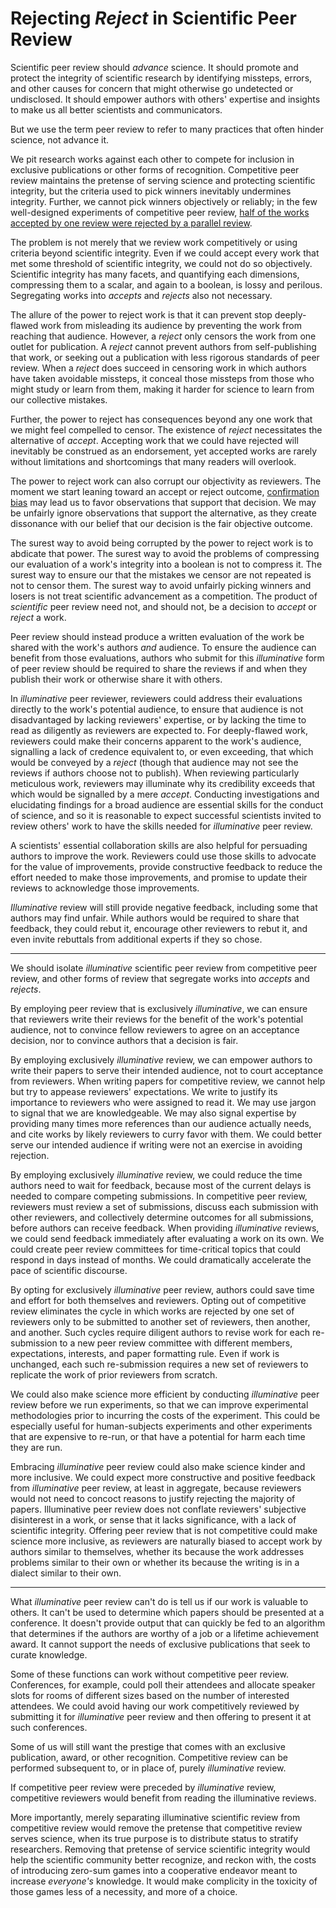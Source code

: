 # Rejecting *Reject* in Scientific Peer Review

Scientific peer review should *advance* science. It should promote and protect the integrity of scientific research by identifying missteps, errors, and other causes for concern that might otherwise go undetected or undisclosed. It should empower authors with others' expertise and insights to make us all better scientists and communicators.

But we use the term peer review to refer to many practices that often hinder science, not advance it.

We pit research works against each other to compete for inclusion in exclusive publications or other forms of recognition. Competitive peer review maintains the pretense of serving science and protecting scientific integrity, but the criteria used to pick winners inevitably undermines integrity<!-- []](./The-Harms-of-Exclusionary-Peer-Reivew.md)-->. Further, we cannot pick winners objectively or reliably; in the few well-designed experiments of competitive peer review, [half of the works accepted by one review were rejected by a parallel review](https://blog.neurips.cc/2021/12/08/the-neurips-2021-consistency-experiment/).<!-- ./Notes.md#replicability --> 

The problem is not merely that we review work competitively or using criteria beyond scientific integrity. Even if we could accept every work that met some threshold of scientific integrity, we could not do so objectively. Scientific integrity has many facets, and quantifying each dimensions, compressing them to a scalar, and again to a boolean, is lossy and perilous. Segregating works into *accepts* and *rejects* also not necessary.

The allure of the power to reject work is that it can prevent stop deeply-flawed work from misleading its audience by preventing the work from reaching that audience. However, a *reject* only censors the work from one outlet for publication. A *reject* cannot prevent authors from self-publishing that work, or seeking out a publication with less rigorous standards of peer review. When a *reject* does succeed in censoring work in which authors have taken avoidable missteps, it conceal those missteps from those who might study or learn from them, making it harder for science to learn from our collective mistakes.

Further, the power to reject has consequences beyond any one work that we might feel compelled to censor. The existence of *reject* necessitates the alternative of *accept*. Accepting work that we could have rejected will inevitably be construed as an endorsement, yet accepted works are rarely without limitations and shortcomings that many readers will overlook.

The power to reject work can also corrupt our objectivity as reviewers. The moment we start leaning toward an accept or reject outcome, [confirmation bias](https://en.wikipedia.org/wiki/Confirmation_bias) may lead us to favor observations that support that decision. We may be unfairly ignore observations that support the alternative, as they create dissonance with our belief that our decision is the fair objective outcome.

The surest way to avoid being corrupted by the power to reject work is to abdicate that power. The surest way to avoid the problems of compressing our evaluation of a work's integrity into a boolean is not to compress it. The surest way to ensure our that the mistakes we censor are not repeated is not to censor them. The surest way to avoid unfairly picking winners and losers is not treat scientific advancement as a competition. The product of *scientific* peer review need not, and should not, be a decision to *accept* or *reject* a work.

Peer review should instead produce a written evaluation of the work be shared with the work's authors *and* audience. To ensure the audience can benefit from those evaluations, authors who submit for this *illuminative* form of peer review should be required to share the reviews if and when they publish their work or otherwise share it with others.

In *illuminative* peer reviewer, reviewers could address their evaluations directly to the work's potential audience, to ensure that audience is not disadvantaged by lacking reviewers' expertise, or by lacking the time to read as diligently as reviewers are expected to. For deeply-flawed work, reviewers could make their concerns apparent to the work's audience, signalling a lack of credence equivalent to, or even exceeding, that which would be conveyed by a *reject* (though that audience may not see the reviews if authors choose not to publish). When reviewing particularly meticulous work, reviewers may illuminate why its credibility exceeds that which would be signalled by a mere *accept*. Conducting investigations and elucidating findings for a broad audience are essential skills for the conduct of science, and so it is reasonable to expect successful scientists invited to review others' work to have the skills needed for *illuminative* peer review.

A scientists' essential collaboration skills are also helpful for persuading authors to improve the work. Reviewers could use those skills to advocate for the value of improvements, provide constructive feedback to reduce the effort needed to make those improvements, and promise to update their reviews to acknowledge those improvements.

*Illuminative* review will still provide negative feedback, including some that authors may find unfair. While authors would be required to share that feedback, they could rebut it, encourage other reviewers to rebut it, and even invite rebuttals from additional experts if they so chose.

---

We should isolate *illuminative* scientific peer review from competitive peer review, and other forms of review that segregate works into *accepts* and *rejects*.

By employing peer review that is exclusively *illuminative*, we can ensure that reviewers write their reviews for the benefit of the work's potential audience, not to convince fellow reviewers to agree on an acceptance decision, nor to convince authors that a decision is fair.

By employing exclusively *illuminative* review, we can empower  authors to write their papers to serve their intended audience, not to court acceptance from reviewers. When writing papers for competitive review, we cannot help but try to appease reviewers' expectations. We write to justify its importance to reviewers who were assigned to read it. We may use jargon to signal that we are knowledgeable. We may also signal expertise by providing many times more references than our audience actually needs, and cite works by likely reviewers to curry favor with them. We could better serve our intended audience if writing were not an exercise in avoiding rejection.

By employing exclusively *illuminative* review, we could reduce the time authors need to wait for feedback, because most of the current delays is needed to compare competing submissions. In competitive peer review, reviewers must review a set of submissions, discuss each submission with other reviewers, and collectively determine outcomes for all submissions, before authors can receive feedback. When providing *illuminative* reviews, we could send feedback immediately after evaluating a work on its own. We could create peer review committees for time-critical topics that could respond in days instead of months. We could dramatically accelerate the pace of scientific discourse.

By opting for exclusively *illuminative* peer review, authors could save time and effort for both themselves and reviewers. Opting out of competitive review eliminates the cycle in which works are rejected by one set of reviewers only to be submitted to another set of reviewers, then another, and another. Such cycles require diligent authors to revise work for each re-submission to a new peer review committee with different members, expectations, interests, and paper formatting rule. Even if work is unchanged, each such re-submission requires a new set of reviewers to replicate the work of prior reviewers from scratch.

We could also make science more efficient by conducting *illuminative* peer review before we run experiments, so that we can improve experimental methodologies prior to incurring the costs of the experiment.  This could be especially useful for human-subjects experiments and other experiments that are expensive to re-run, or that have a potential for harm each time they are run.

Embracing *illuminative* peer review could also make science kinder and more inclusive. We could expect more constructive and positive feedback from *illuminative* peer review, at least in aggregate, because reviewers would not need to concoct reasons to justify rejecting the majority of papers. Illuminative peer review does not conflate reviewers' subjective disinterest in a work, or sense that it lacks significance, with a lack of scientific integrity. Offering peer review that is not competitive could make science more inclusive, as reviewers are naturally biased to accept work by authors similar to themselves, whether its because the work addresses problems similar to their own or whether its because the writing is in a dialect similar to their own. 

---

What *illuminative* peer review can't do is tell us if our work is valuable to others. It can't be used to determine which papers should be presented at a conference. It doesn't provide output that can quickly be fed to an algorithm that determines if the authors are worthy of a job or a lifetime achievement award. It cannot support the needs of exclusive publications that seek to curate knowledge.

Some of these functions can work without competitive peer review. Conferences, for example, could poll their attendees and allocate speaker slots for rooms of different sizes based on the number of interested attendees. We could avoid having our work competitively reviewed by submitting it for *illuminative* peer review and then offering to present it at such conferences.

Some of us will still want the prestige that comes with an exclusive publication, award, or other recognition. Competitive review can be performed subsequent to, or in place of, purely *illuminative* review.

If competitive peer review were preceded by *illuminative* review, competitive reviewers would benefit from reading the illuminative reviews.

More importantly, merely separating illuminative scientific review from competitive review would remove the pretense that competitive review serves science, when its true purpose is to distribute status to stratify researchers. Removing that pretense of service scientific integrity would help the scientific community better recognize, and reckon with, the costs of introducing zero-sum games into a cooperative endeavor meant to increase *everyone's* knowledge. It would make complicity in the toxicity of those games less of a necessity, and more of a choice.

